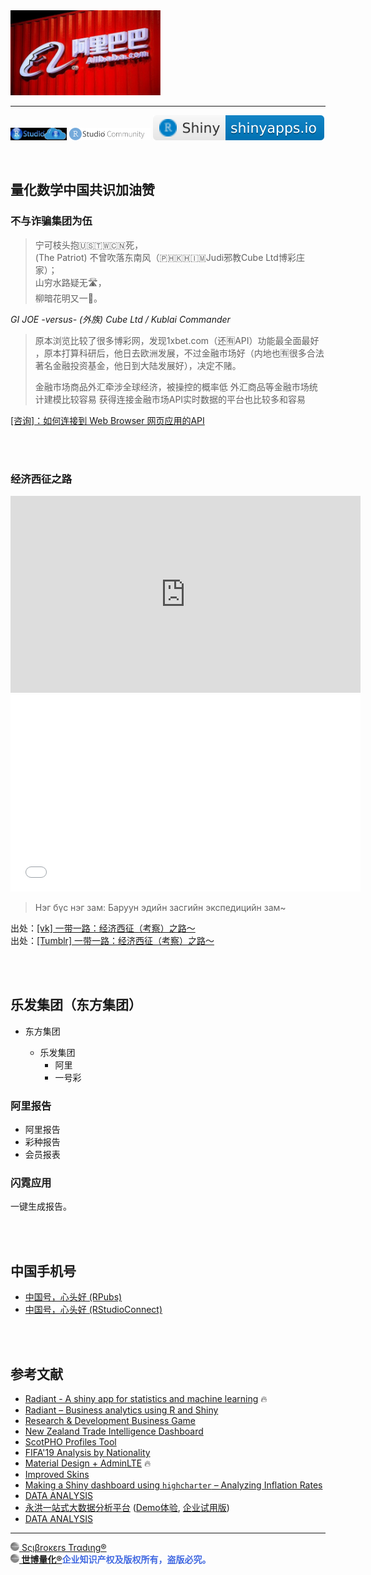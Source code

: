 <img src="figure/alibaba1.jpg" width="240"/>

---

[<img src='www/RStudioCloud.png' height='20'>](https://rstudio.cloud) [<img src='www/RStudioCom2.png' height='20'>](https://community.rstudio.com/new-topic?category=shiny&tags=shiny) [![](www/shiny-badge.svg)](https://www.shinyapps.io) 

<br>

## 量化数学中国共识加油赞

### 不与诈骗集团为伍

> 宁可枝头抱🇺🇸🇹🇼🇨🇳死，<br> (The Patriot)
不曾吹落东南风（🇵🇭🇰🇭🇮🇲Judi邪教Cube Ltd博彩庄家）；<br>
山穷水路疑无🛣，<br>
柳暗花明又一🌸。

*GI JOE -versus- (外族) Cube Ltd / Kublai Commander*

> 原本浏览比较了很多博彩网，发现1xbet.com（还🈶API）功能最全面最好 ，原本打算科研后，他日去欧洲发展，不过金融市场好（内地也🈶很多合法著名金融投资基金，他日到大陆发展好），决定不赌。
> 
> 金融市场商品外汇牵涉全球经济，被操控的概率低
外汇商品等金融市场统计建模比较容易
获得连接金融市场API实时数据的平台也比较多和容易

[[咨询]：如何连接到 Web Browser 网页应用的API](https://d.cosx.org/d/421872-web-browser-api/6)

<br><br>

### 经济西征之路

<iframe width="560" height="315" src="https://www.youtube.com/embed/XI4hl9F6wrE" title="YouTube video player" frameborder="0" allow="accelerometer; autoplay; clipboard-write; encrypted-media; gyroscope; picture-in-picture" allowfullscreen></iframe>

<iframe width="560" height="315" src="//player.bilibili.com/player.html?aid=981862346&bvid=BV1Vt4y1s7B3&cid=725422877&page=1" scrolling="no" border="0" frameborder="no" framespacing="0" allowfullscreen="true"></iframe>

> Нэг бүс нэг зам: Баруун эдийн засгийн экспедицийн зам~

出处：[[vk] 一带一路：经济西征（考察）之路～](https://vk.com/englianhu?w=wall611842020_104)<br>
出处：[[Tumblr] 一带一路：经济西征（考察）之路～](https://englianhu.tumblr.com/post/684806031267725312/%E4%B8%BA%E4%BB%80%E4%B9%88%E6%B8%B8%E6%88%8F%E5%BC%80%E5%8F%91%E5%95%86%E5%BE%88%E5%B0%91%E5%BC%80%E5%8F%91%E4%B8%AD%E5%9B%BD%E5%8E%86%E5%8F%B2%E4%B8%8A%E7%9A%84%E5%85%B6%E4%BB%96%E6%97%B6%E6%9C%9F-%E7%9F%A5%E4%B9%8E)

<br><br>

## 乐发集团（东方集团）

- 东方集团

  - 乐发集团
    - 阿里
    - 一号彩
    
### 阿里报告

- 阿里报告
- 彩种报告
- 会员报表

### 闪霓应用

一键生成报告。

<br><br>

## 中国手机号

- [中国号，心头好 (RPubs)](https://rpubs.com/englianhu/845478)
- [中国号，心头好 (RStudioConnect)](https://beta.rstudioconnect.com/connect/#/apps/7dd0a6c7-defc-4c82-9c99-8788bb95d7b0/access)

<br><br>

## 参考文献

- [Radiant - A shiny app for statistics and machine learning](https://shiny.rstudio.com/gallery/radiant.html) 🔥
- [Radiant – Business analytics using R and Shiny](https://radiant-rstats.github.io/docs/install.html)
- [Research & Development Business Game](https://shiny.rstudio.com/gallery/rd-business-game.html)
- [New Zealand Trade Intelligence Dashboard](https://shiny.rstudio.com/gallery/nz-trade-dash.html)
- [ScotPHO Profiles Tool](https://shiny.rstudio.com/gallery/scotpho-profiles.html)
- [FIFA'19 Analysis by Nationality](https://demo.appsilon.com/apps/fifa19/#!/country)
- [Material Design + AdminLTE](https://ducthanhnguyen.github.io/MaterialAdminLTE/index3.html) 🔥
- [Improved Skins](https://rinterface.github.io/shinydashboardPlus/articles/more-skins.html)
- [Making a Shiny dashboard using `highcharter` – Analyzing Inflation Rates](https://datascienceplus.com/making-a-shiny-dashboard-using-highcharter-analyzing-inflation-rates)
- [DATA ANALYSIS](https://rpubs.com/Author_Nasila18/836843)
- [永洪一站式大数据分析平台](https://www.yonghongtech.com) ([Demo体验](http://public.yonghongtech.com/bi/?au_act=login&adminv=demo&passv=Yonghong123), [企业试用版](https://www.yonghongtech.com/al/zhuce/index.html?module=shiyong&column=))
- [DATA ANALYSIS](https://rpubs.com/Author_Nasila18/836843)

---

[<img src="www/Scibrokes.png" width="14"/> Sςιβrοκεrs Trαdιηg®](http://www.scibrokes.com)<br>
<span style='color:RoyalBlue'>**[<img src="www/Scibrokes.png" width="14"/> 世博量化®](http://www.scibrokes.com)企业知识产权及版权所有，盗版必究。**</span>
